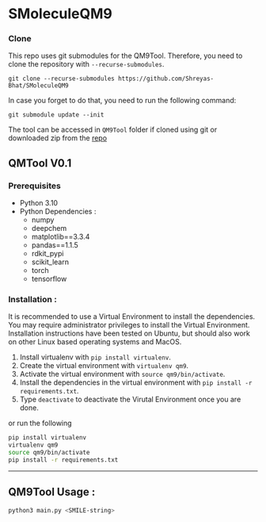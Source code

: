 # SMoleculeQM9

### Clone

This repo uses git submodules for the QM9Tool. 
Therefore, you need to clone the repository with `--recurse-submodules`.

```
git clone --recurse-submodules https://github.com/Shreyas-Bhat/SMoleculeQM9
```

In case you forget to do that, you need to run the following command:

```
git submodule update --init
```
 
The tool can be accessed in `QM9Tool` folder if cloned using git or downloaded zip from the [repo](https://github.com/MrunmayS/QM9Tool)
## QMTool V0.1


### Prerequisites

* Python 3.10
* Python Dependencies :
	- numpy
	- deepchem
	- matplotlib==3.3.4
	- pandas==1.1.5
	- rdkit_pypi
	- scikit_learn
	- torch
	- tensorflow

### Installation :

It is recommended to use a Virtual Environment to install the dependencies. You may require administrator privileges to install the Virtual Environment. Installation instructions have been tested on Ubuntu, but should also work on
other Linux based operating systems and MacOS. 

1.	Install virtualenv with `pip install virtualenv`. 
2.	Create the virtual environment with `virtualenv qm9`. 
3.	Activate the virtual environment with `source qm9/bin/activate`. 
4.	Install the dependencies in the virtual environment with 	`pip install -r requirements.txt`.
5.	Type `deactivate` to deactivate the 	Virutal Environment once you are done.

or run the following

```bash
pip install virtualenv
virtualenv qm9
source qm9/bin/activate
pip install -r requirements.txt
```
-------------------------------------------------------------------------------

## QM9Tool Usage :

```bash
python3 main.py <SMILE-string>
```



